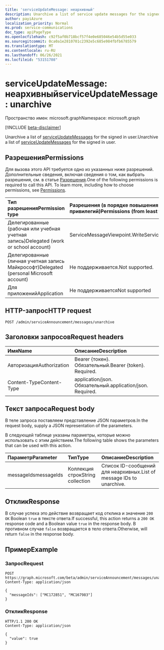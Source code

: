 ```yaml
---
title: 'serviceUpdateMessage: неархивный'
description: Unarchive a list of service update messages for the signed in user.
author: payiAzure
localization_priority: Normal
ms.prod: service-communications
doc_type: apiPageType
ms.openlocfilehash: c92f5af0b718bcf57f4e0e685046e54b5d55e033
ms.sourcegitcommit: 0ca0a1e2810701c2392e5c685e984fbfb6785579
ms.translationtype: MT
ms.contentlocale: ru-RU
ms.lasthandoff: 06/26/2021
ms.locfileid: "53151708"
---
```

# <a name="serviceupdatemessage-unarchive"></a><span data-ttu-id="88ecd-103">serviceUpdateMessage: неархивный</span><span class="sxs-lookup"><span data-stu-id="88ecd-103">serviceUpdateMessage: unarchive</span></span>
<span data-ttu-id="88ecd-104">Пространство имен: microsoft.graph</span><span class="sxs-lookup"><span data-stu-id="88ecd-104">Namespace: microsoft.graph</span></span>

[!INCLUDE [beta-disclaimer](../../includes/beta-disclaimer.md)]

<span data-ttu-id="88ecd-105">Unarchive a list of [serviceUpdateMessages](../resources/serviceupdatemessage.md) for the signed in user.</span><span class="sxs-lookup"><span data-stu-id="88ecd-105">Unarchive a list of [serviceUpdateMessages](../resources/serviceupdatemessage.md) for the signed in user.</span></span>

## <a name="permissions"></a><span data-ttu-id="88ecd-106">Разрешения</span><span class="sxs-lookup"><span data-stu-id="88ecd-106">Permissions</span></span>
<span data-ttu-id="88ecd-p101">Для вызова этого API требуется одно из указанных ниже разрешений. Дополнительные сведения, включая сведения о том, как выбрать разрешения, см. в статье [Разрешения](/graph/permissions-reference).</span><span class="sxs-lookup"><span data-stu-id="88ecd-p101">One of the following permissions is required to call this API. To learn more, including how to choose permissions, see [Permissions](/graph/permissions-reference).</span></span>

|<span data-ttu-id="88ecd-109">Тип разрешения</span><span class="sxs-lookup"><span data-stu-id="88ecd-109">Permission type</span></span>|<span data-ttu-id="88ecd-110">Разрешения (в порядке повышения привилегий)</span><span class="sxs-lookup"><span data-stu-id="88ecd-110">Permissions (from least to most privileged)</span></span>|
|:---|:---|
|<span data-ttu-id="88ecd-111">Делегированные (рабочая или учебная учетная запись)</span><span class="sxs-lookup"><span data-stu-id="88ecd-111">Delegated (work or school account)</span></span>|<span data-ttu-id="88ecd-112">ServiceMessageViewpoint.Write</span><span class="sxs-lookup"><span data-stu-id="88ecd-112">ServiceMessageViewpoint.Write</span></span>|
|<span data-ttu-id="88ecd-113">Делегированные (личная учетная запись Майкрософт)</span><span class="sxs-lookup"><span data-stu-id="88ecd-113">Delegated (personal Microsoft account)</span></span>|<span data-ttu-id="88ecd-114">Не поддерживается.</span><span class="sxs-lookup"><span data-stu-id="88ecd-114">Not supported.</span></span>|
|<span data-ttu-id="88ecd-115">Для приложений</span><span class="sxs-lookup"><span data-stu-id="88ecd-115">Application</span></span>|<span data-ttu-id="88ecd-116">Не поддерживается</span><span class="sxs-lookup"><span data-stu-id="88ecd-116">Not supported</span></span>|

## <a name="http-request"></a><span data-ttu-id="88ecd-117">HTTP-запрос</span><span class="sxs-lookup"><span data-stu-id="88ecd-117">HTTP request</span></span>

<!-- {
  "blockType": "ignored"
}
-->
``` http
POST /admin/serviceAnnouncement/messages/unarchive
```

## <a name="request-headers"></a><span data-ttu-id="88ecd-118">Заголовки запросов</span><span class="sxs-lookup"><span data-stu-id="88ecd-118">Request headers</span></span>
|<span data-ttu-id="88ecd-119">Имя</span><span class="sxs-lookup"><span data-stu-id="88ecd-119">Name</span></span>|<span data-ttu-id="88ecd-120">Описание</span><span class="sxs-lookup"><span data-stu-id="88ecd-120">Description</span></span>|
|:---|:---|
|<span data-ttu-id="88ecd-121">Авторизация</span><span class="sxs-lookup"><span data-stu-id="88ecd-121">Authorization</span></span>|<span data-ttu-id="88ecd-p102">Bearer {токен}. Обязательный.</span><span class="sxs-lookup"><span data-stu-id="88ecd-p102">Bearer {token}. Required.</span></span>|
|<span data-ttu-id="88ecd-124">Content-Type</span><span class="sxs-lookup"><span data-stu-id="88ecd-124">Content-Type</span></span>|<span data-ttu-id="88ecd-p103">application/json. Обязательный.</span><span class="sxs-lookup"><span data-stu-id="88ecd-p103">application/json. Required.</span></span>|

## <a name="request-body"></a><span data-ttu-id="88ecd-127">Текст запроса</span><span class="sxs-lookup"><span data-stu-id="88ecd-127">Request body</span></span>
<span data-ttu-id="88ecd-128">В теле запроса поставляем представление JSON параметров.</span><span class="sxs-lookup"><span data-stu-id="88ecd-128">In the request body, supply a JSON representation of the parameters.</span></span>

<span data-ttu-id="88ecd-129">В следующей таблице указаны параметры, которые можно использовать с этим действием.</span><span class="sxs-lookup"><span data-stu-id="88ecd-129">The following table shows the parameters that can be used with this action.</span></span>

|<span data-ttu-id="88ecd-130">Параметр</span><span class="sxs-lookup"><span data-stu-id="88ecd-130">Parameter</span></span>|<span data-ttu-id="88ecd-131">Тип</span><span class="sxs-lookup"><span data-stu-id="88ecd-131">Type</span></span>|<span data-ttu-id="88ecd-132">Описание</span><span class="sxs-lookup"><span data-stu-id="88ecd-132">Description</span></span>|
|:---|:---|:---|
|<span data-ttu-id="88ecd-133">messageIds</span><span class="sxs-lookup"><span data-stu-id="88ecd-133">messageIds</span></span>|<span data-ttu-id="88ecd-134">Коллекция строк</span><span class="sxs-lookup"><span data-stu-id="88ecd-134">String collection</span></span>|<span data-ttu-id="88ecd-135">Список ID-сообщений для неархивных.</span><span class="sxs-lookup"><span data-stu-id="88ecd-135">List of message IDs to unarchive.</span></span>|

## <a name="response"></a><span data-ttu-id="88ecd-136">Отклик</span><span class="sxs-lookup"><span data-stu-id="88ecd-136">Response</span></span>

<span data-ttu-id="88ecd-137">В случае успеха это действие возвращает код отклика и значение `200 OK` Boolean `true` в тексте ответа.</span><span class="sxs-lookup"><span data-stu-id="88ecd-137">If successful, this action returns a `200 OK` response code and a Boolean value `true` in the response body.</span></span> <span data-ttu-id="88ecd-138">В противном случае `false` возвращается в тело ответа.</span><span class="sxs-lookup"><span data-stu-id="88ecd-138">Otherwise, will return `false` in the response body.</span></span>

## <a name="example"></a><span data-ttu-id="88ecd-139">Пример</span><span class="sxs-lookup"><span data-stu-id="88ecd-139">Example</span></span>

### <a name="request"></a><span data-ttu-id="88ecd-140">Запрос</span><span class="sxs-lookup"><span data-stu-id="88ecd-140">Request</span></span>
<!-- {
  "blockType": "request",
  "name": "serviceupdatemessage_unarchive"
}
-->
``` http
POST https://graph.microsoft.com/beta/admin/serviceAnnouncement/messages/unarchive
Content-Type: application/json

{
  "messageIds": ["MC172851", "MC167983"]
}
```


### <a name="response"></a><span data-ttu-id="88ecd-141">Отклик</span><span class="sxs-lookup"><span data-stu-id="88ecd-141">Response</span></span>
<!-- {
  "blockType": "response",
  "truncated": true,
  "@odata.type": "string"
}
-->
``` http
HTTP/1.1 200 OK
Content-Type: application/json

{
  "value": true
}
```
